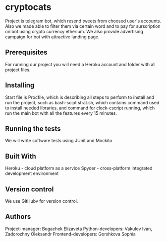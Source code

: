 # cryptocats
Project is telegram bot, which resend tweets from choosed user`s accounts. Also we made able to filter them via certain word and to pay for surscription on bot using crypto currency etherium. We also provide advertising campaign for bot with attractive landing page.

## Prerequisites
For running our project you will need a Heroku account and folder with all project files.

## Installing
Start file is Procfile, which is describing all steps to perform to install and run the project, such as bash-scipt strat.sh, which contains command used to install needed libraries, and command for clock-сscript running, which run the main bot with all the features every 15 minutes.

## Running the tests
We will write software tests using JUnit and Mockito

## Built With
Heroku - cloud platform as a service 
Spyder - cross-platform integrated development environment 

## Version control
We use GitHubv for version control.

## Authors
Project-manager: Bogachek Elizaveta
Python-developers: Vakulov Ivan, Zadorozhny Oleksandr
Frontend-developers: Gorshkova Sophia
